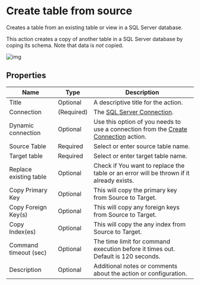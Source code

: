 # Create table from source

Creates a table from an existing table or view in a SQL Server database.

This action creates a copy of another table in a SQL Server database by coping its schema. Note that data is _not_ copied.

![img](https://profitbasedocs.blob.core.windows.net/flowimages/create-table-from-source.png)


## Properties

| Name         | Type            | Description                                       |
|--------------|-----------------|---------------------------------------------------|
| Title              | Optional        | A descriptive title for the action.               |
| Connection      | (Required) | The [SQL Server Connection](./connection.md).         |
| Dynamic connection | Optional | Use this option of you needs to use a connection from the [Create Connection](./create-connection.md) action. |
| Source Table | Required | Select or enter source table name. |
| Target table | Required | Select or enter target table name.  |
| Replace existing table | Optional |  Check if You want to replace the table or an error will be thrown if it already exists. |
| Copy Primary Key   | Optional | This will copy the primary key from Source to Target. |
| Copy Foreign Key(s) | Optional | This will copy any foreign keys from Source to Target. |
| Copy Index(es) | Optional | This will copy the any index from Source to Target. |
| Command timeout (sec) | Optional | The time limit for command execution before it times out. Default is 120 seconds.|
| Description   | Optional | Additional notes or comments about the action or configuration. |

